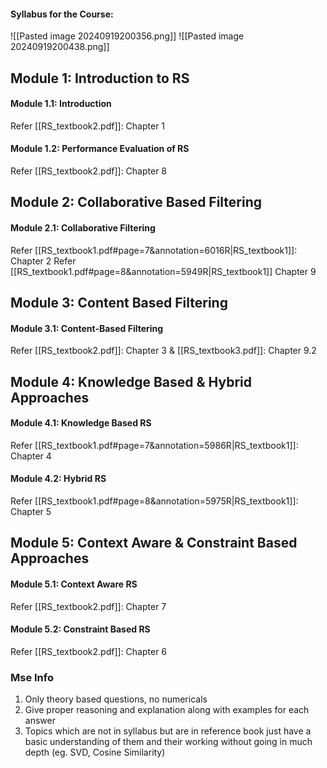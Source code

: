 #### Syllabus for the Course:
![[Pasted image 20240919200356.png]]
![[Pasted image 20240919200438.png]]

## Module 1: Introduction to RS
#### Module 1.1: Introduction
Refer [[RS_textbook2.pdf]]: Chapter 1

#### Module 1.2: Performance Evaluation of RS
Refer [[RS_textbook2.pdf]]: Chapter 8

## Module 2: Collaborative Based Filtering
#### Module 2.1: Collaborative Filtering
Refer [[RS_textbook1.pdf#page=7&annotation=6016R|RS_textbook1]]: Chapter 2
Refer [[RS_textbook1.pdf#page=8&annotation=5949R|RS_textbook1]] Chapter 9

## Module 3: Content Based Filtering
#### Module 3.1: Content-Based Filtering
Refer [[RS_textbook2.pdf]]: Chapter 3 & [[RS_textbook3.pdf]]: Chapter 9.2

## Module 4: Knowledge Based & Hybrid Approaches
#### Module 4.1: Knowledge Based RS
Refer [[RS_textbook1.pdf#page=7&annotation=5986R|RS_textbook1]]: Chapter 4

#### Module 4.2: Hybrid RS
Refer [[RS_textbook1.pdf#page=8&annotation=5975R|RS_textbook1]]: Chapter 5

## Module 5: Context Aware & Constraint Based Approaches
#### Module 5.1: Context Aware RS
Refer [[RS_textbook2.pdf]]: Chapter 7

#### Module 5.2: Constraint Based RS
Refer [[RS_textbook2.pdf]]: Chapter 6


### Mse Info
1. Only theory based questions, no numericals
2. Give proper reasoning and explanation along with examples for each answer
3. Topics which are not in syllabus but are in reference book just have a basic understanding of them and their working without going in much depth (eg. SVD, Cosine Similarity)
